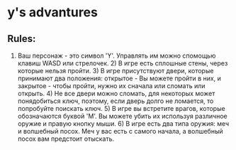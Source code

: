 # y's advantures

## Rules:
  1) Ваш персонаж - это символ 'Y'. Управлять им можно спомощью клавиш WASD или стрелочек.
	2) В игре есть сплошные  стены, через которые нельзя пройти.
	3) В игре присутствуют двери, которые принимают два положения: открытое - Вы можете пройти в них, и закрытое - чтобы пройти, нужно их сначала или сломать или открыть.
	4) Не все двери можно сломать, для некоторых может понядобиться ключ, поэтому, если дверь долго не ломается, то попробуйте поискать ключ.
	5) В игре вы встретите врагов, которые обозначаются буквой 'M'. Вы можете убить их используя различное оружие и правую кнопку мыши.
	6) В игре есть два типа оружия: меч и волшебный посох. Меч у вас есть с самого начала, а волшебный посох вам предстоит отыскать.
